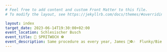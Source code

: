 ```yaml
---
# Feel free to add content and custom Front Matter to this file.
# To modify the layout, see https://jekyllrb.com/docs/themes/#overriding-theme-defaults

layout: index
target_date: 2023-06-14T19:30:00+02:00
event_location: Schlesischer Busch
event_title: 🍻 SPRITWOCH ⚽️
event_description: Same procedure as every year, James 🍻⚽️🎶  Flunky/Bierball, Music & maybe Karaoke after 🎤Donate to the beer tap here 🍻
---
```

